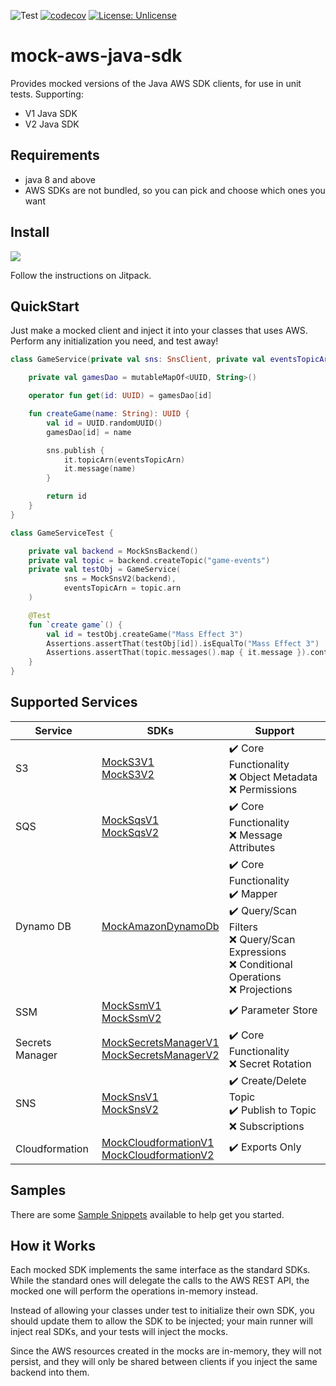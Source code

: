 ![Test](https://github.com/oharaandrew314/mock-aws-java-sdk/workflows/Test/badge.svg)
[![codecov](https://codecov.io/gh/oharaandrew314/mock-aws-java-sdk/branch/master/graph/badge.svg)](https://codecov.io/gh/oharaandrew314/mock-aws-java-sdk)
[![License: Unlicense](https://img.shields.io/badge/license-Unlicense-blue.svg)](http://unlicense.org/)

# mock-aws-java-sdk

Provides mocked versions of the Java AWS SDK clients, for use in unit tests.
Supporting:
- V1 Java SDK
- V2 Java SDK

## Requirements

- java 8 and above
- AWS SDKs are not bundled, so you can pick and choose which ones you want

## Install

[![](https://jitpack.io/v/oharaandrew314/mock-aws-java-sdk.svg)](https://jitpack.io/#oharaandrew314/mock-aws-java-sdk)

Follow the instructions on Jitpack.

## QuickStart

Just make a mocked client and inject it into your classes that uses AWS.  Perform any initialization you need, and test away!

```kotlin
class GameService(private val sns: SnsClient, private val eventsTopicArn: String) {

    private val gamesDao = mutableMapOf<UUID, String>()

    operator fun get(id: UUID) = gamesDao[id]

    fun createGame(name: String): UUID {
        val id = UUID.randomUUID()
        gamesDao[id] = name

        sns.publish {
            it.topicArn(eventsTopicArn)
            it.message(name)
        }

        return id
    }
}

class GameServiceTest {

    private val backend = MockSnsBackend()
    private val topic = backend.createTopic("game-events")
    private val testObj = GameService(
            sns = MockSnsV2(backend),
            eventsTopicArn = topic.arn
    )

    @Test
    fun `create game`() {
        val id = testObj.createGame("Mass Effect 3")
        Assertions.assertThat(testObj[id]).isEqualTo("Mass Effect 3")
        Assertions.assertThat(topic.messages().map { it.message }).containsExactly("Mass Effect 3")
    }
}
```

## Supported Services

| Service | SDKs | Support |
| ------- | ---- | ------- | 
| S3 | [MockS3V1](src/main/kotlin/io/andrewohara/awsmock/s3/MockS3V1.kt)<br/>[MockS3V2](src/main/kotlin/io/andrewohara/awsmock/s3/MockS3V2.kt) | :heavy_check_mark: Core Functionality<br/>:x: Object Metadata<br/>:x: Permissions |
| SQS | [MockSqsV1](src/main/kotlin/io/andrewohara/awsmock/sqs/MockSqsV1.kt)<br/>[MockSqsV2](src/main/kotlin/io/andrewohara/awsmock/sqs/MockSqsV2.kt) | :heavy_check_mark: Core Functionality<br/>:x: Message Attributes |
| Dynamo DB | [MockAmazonDynamoDb](src/main/kotlin/io/andrewohara/awsmock/dynamodb/MockAmazonDynamoDB.kt) | :heavy_check_mark: Core Functionality<br/>:heavy_check_mark: Mapper<br/>:heavy_check_mark: Query/Scan Filters<br/>:x: Query/Scan Expressions<br/>:x: Conditional Operations<br/>:x: Projections |
| SSM | [MockSsmV1](src/main/kotlin/io/andrewohara/awsmock/ssm/MockSsmV1.kt)<br/>[MockSsmV2](src/main/kotlin/io/andrewohara/awsmock/ssm/MockSsmV2.kt) | :heavy_check_mark: Parameter Store |
| Secrets Manager | [MockSecretsManagerV1](src/main/kotlin/io/andrewohara/awsmock/secretsmanager/MockSecretsManagerV1.kt)<br/>[MockSecretsManagerV2](src/main/kotlin/io/andrewohara/awsmock/secretsmanager/MockSecretsManagerV2.kt) | :heavy_check_mark: Core Functionality<br/>:x: Secret Rotation |
| SNS | [MockSnsV1](src/main/kotlin/io/andrewohara/awsmock/sns/MockSnsV1.kt)<br/>[MockSnsV2](src/main/kotlin/io/andrewohara/awsmock/sns/MockSnsV2.kt) | :heavy_check_mark: Create/Delete Topic<br/>:heavy_check_mark: Publish to Topic<br/>:x: Subscriptions |
| Cloudformation | [MockCloudformationV1](src/main/kotlin/io/andrewohara/awsmock/cloudformation/MockCloudformationV1.kt)<br/>[MockCloudformationV2](src/main/kotlin/io/andrewohara/awsmock/cloudformation/MockCloudformationV2.kt) | :heavy_check_mark: Exports Only |

## Samples

There are some [Sample Snippets](tree/master/src/test/kotlin/io/andrewohara/awsmock/samples) available to help get you started.

## How it Works

Each mocked SDK implements the same interface as the standard SDKs.
While the standard ones will delegate the calls to the AWS REST API,
the mocked one will perform the operations in-memory instead.

Instead of allowing your classes under test to initialize their own SDK,
you should update them to allow the SDK to be injected;
your main runner will inject real SDKs, and your tests will inject the mocks.

Since the AWS resources created in the mocks are in-memory, they will not persist,
and they will only be shared between clients if you inject the same backend into them.